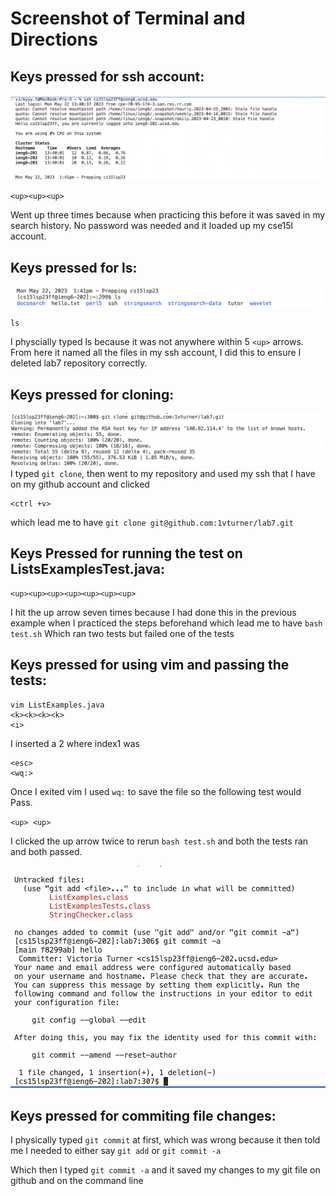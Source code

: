 # Screenshot of Terminal and Directions


**Keys pressed for ssh account:**
-----------------
![Image](@.png)
```
<up><up><up>
```
Went up three times because when practicing this before it was saved in my search history. No password was needed and it loaded up my cse15l account. 


**Keys pressed for ls:**
-----------------
![Image](@@.png)
```
ls
```
I physcially typed ls because it was not anywhere within 5 `<up>` arrows. From here it named all the files in my ssh account, I did this to ensure I deleted lab7 repository correctly.

**Keys pressed for cloning:**
-----------------
![Image](@@@@@.png)
I typed `git clone`, then went to my repository and used my ssh that I have on my github account and clicked
```
<ctrl +v>
```
which lead me to have `git clone git@github.com:1vturner/lab7.git`

**Keys Pressed for running the test on ListsExamplesTest.java:**
-----------------
```
<up><up><up><up><up><up><up>
```
I hit the up arrow seven times because I had done this in the previous example when I practiced the steps beforehand
which lead me to have `bash test.sh` Which ran two tests but failed one of the tests


**Keys pressed for using vim and passing the tests:**
-----------------
```
vim ListExamples.java 
<k><k><k><k>
<i>
```
I inserted a 2 where index1 was

```
<esc>
<wq:>
```
Once I exited vim I used `wq:` to save the file so the following test would Pass.

`<up> <up>` 

I clicked the up arrow twice to rerun `bash test.sh` and both the tests ran and both passed. 


![Image](lab4pt2.png)

**Keys pressed for commiting file changes:**
-----------------
I physically typed `git commit` at first, which was wrong because it then told me I needed to either say `git add` or `git commit -a` 

Which then I typed `git commit -a` and it saved my changes to my git file on github and on the command line



